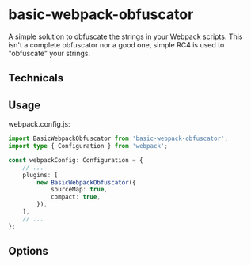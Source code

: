 # basic-webpack-obfuscator

A simple solution to obfuscate the strings in your Webpack scripts. This isn't a complete obfuscator nor a good one, simple RC4 is used to "obfuscate" your strings.

## Technicals



## Usage

webpack.config.js:
```ts
import BasicWebpackObfuscator from 'basic-webpack-obfuscator';
import type { Configuration } from 'webpack';

const webpackConfig: Configuration = {
	// ...
	plugins: [
		new BasicWebpackObfuscator({
			sourceMap: true,
			compact: true,
		}),	
	],
	// ...
};
```

## Options

